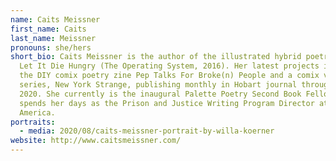 ```yaml
---
name: Caits Meissner
first_name: Caits
last_name: Meissner
pronouns: she/hers
short_bio: Caits Meissner is the author of the illustrated hybrid poetry book
  Let It Die Hungry (The Operating System, 2016). Her latest projects include
  the DIY comix poetry zine Pep Talks For Broke(n) People and a comix vignette
  series, New York Strange, publishing monthly in Hobart journal throughout
  2020. She currently is the inaugural Palette Poetry Second Book Fellow and
  spends her days as the Prison and Justice Writing Program Director at PEN
  America.
portraits:
  - media: 2020/08/caits-meissner-portrait-by-willa-koerner
website: http://www.caitsmeissner.com/
---
```

